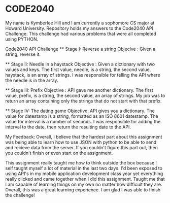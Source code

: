 # CODE2040
My name is Kymberlee Hill and I am currently a sophomore CS major at Howard University. Repository holds my answers to the Code2040 API Challenge. This challenge had various problems that were all completed using PYTHON.

Code2040 API Challenge
** Stage I: Reverse a string
Objecive : Given a string, reverse it.

** Stage II: Needle in a haystack
Objective : Given a dictionary with two values and keys. The first value, needle, is a string, the second value, haystack, is an array of strings. I was responsible for telling the API where the needle is in the array.

** Stage III: Prefix
Objective : API gave me another dictionary. The first value, prefix, is a string, the second value, an array of strings. My job was to return an array containing only the strings that do not start with that prefix.

** Stage IV: The dating game
Objective: API gives you a dictionary. The value for datestamp is a string, formatted as an ISO 8601 datestamp. The value for interval is a number of seconds. I was responsible for adding the interval to the date, then return the resulting date to the API.

My Feedback:
Overall, I believe that the hardest part about this assignment was being able to learn how to use JSON with python to be able to send and recieve data from the server. If you couldn't figure this part out, then you couldn't finish or even start on the assignment.

This assignment really taught me how to think outside the box because I self taught myself a lot of material in the last two days. I'd been exposed to using API's in my mobile application development class year yet everything really clicked and came together when I did this assignment. Taught me that I am capable of learning things on my own no matter how difficult they are. Overall, this was a great learning experience. I am glad I was able to finish the challenge! 
